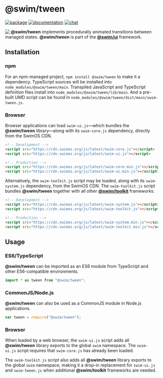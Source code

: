 # @swim/tween

[![package](https://img.shields.io/npm/v/@swim/tween.svg)](https://www.npmjs.com/package/@swim/tween)
[![documentation](https://img.shields.io/badge/doc-TypeDoc-blue.svg)](https://docs.swimos.org/js/latest/modules/_swim_tween.html)
[![chat](https://img.shields.io/badge/chat-Gitter-green.svg)](https://gitter.im/swimos/community)

<a href="https://www.swimos.org"><img src="https://docs.swimos.org/readme/marlin-blue.svg" align="left"></a>

**@swim/tween** implements procedurally animated transitions between managed
states.  **@swim/tween** is part of the
[**@swim/ui**](https://github.com/swimos/swim/tree/master/swim-toolkit-js/swim-ui-js/@swim/ui) framework.

## Installation

### npm

For an npm-managed project, `npm install @swim/tween` to make it a dependency.
TypeScript sources will be installed into `node_modules/@swim/tween/main`.
Transpiled JavaScript and TypeScript definition files install into
`node_modules/@swim/tween/lib/main`.  And a pre-built UMD script can
be found in `node_modules/@swim/tween/dist/main/swim-tween.js`.

### Browser

Browser applications can load `swim-ui.js`—which bundles the **@swim/tween**
library—along with its `swim-core.js` dependency, directly from the SwimOS CDN.

```html
<!-- Development -->
<script src="https://cdn.swimos.org/js/latest/swim-core.js"></script>
<script src="https://cdn.swimos.org/js/latest/swim-ui.js"></script>

<!-- Production -->
<script src="https://cdn.swimos.org/js/latest/swim-core.min.js"></script>
<script src="https://cdn.swimos.org/js/latest/swim-ui.min.js"></script>
```

Alternatively, the `swim-toolkit.js` script may be loaded, along with its
`swim-system.js` dependency, from the SwimOS CDN.  The `swim-toolkit.js`
script bundles **@swim/tween** together with all other
[**@swim/toolkit**](https://github.com/swimos/swim/tree/master/swim-toolkit-js/@swim/toolkit)
frameworks.

```html
<!-- Development -->
<script src="https://cdn.swimos.org/js/latest/swim-system.js"></script>
<script src="https://cdn.swimos.org/js/latest/swim-toolkit.js"></script>

<!-- Production -->
<script src="https://cdn.swimos.org/js/latest/swim-system.min.js"></script>
<script src="https://cdn.swimos.org/js/latest/swim-toolkit.min.js"></script>
```

## Usage

### ES6/TypeScript

**@swim/tween** can be imported as an ES6 module from TypeScript and other
ES6-compatible environments.

```typescript
import * as tween from "@swim/tween";
```

### CommonJS/Node.js

**@swim/tween** can also be used as a CommonJS module in Node.js applications.

```javascript
var tween = require("@swim/tween");
```

### Browser

When loaded by a web browser, the `swim-ui.js` script adds all
**@swim/tween** library exports to the global `swim` namespace.  The
`swim-ui.js` script requires that `swim-core.js` has already been loaded.

The `swim-toolkit.js` script also adds all **@swim/tween** library
exports to the global `swim` namespace, making it a drop-in replacement for
`swim-ui.js` and `swim-tween.js` when additional **@swim/toolkit**
frameworks are needed.
